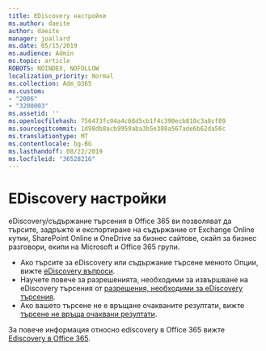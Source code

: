 ```yaml
---
title: EDiscovery настройки
ms.author: daeite
author: daeite
manager: joallard
ms.date: 05/15/2019
ms.audience: Admin
ms.topic: article
ROBOTS: NOINDEX, NOFOLLOW
localization_priority: Normal
ms.collection: Adm_O365
ms.custom:
- "2006"
- "3200003"
ms.assetid: ''
ms.openlocfilehash: 756473fc94a4c68d5cb1f4c390ecb810c3a8cf89
ms.sourcegitcommit: 1d98db8acb9959aba3b5e308a567ade6b62da56c
ms.translationtype: MT
ms.contentlocale: bg-BG
ms.lasthandoff: 08/22/2019
ms.locfileid: "36528216"
---
```

# <a name="ediscovery-settings"></a>EDiscovery настройки

eDiscovery/съдържание търсения в Office 365 ви позволяват да търсите, задръжте и експортиране на съдържание от Exchange Online кутии, SharePoint Online и OneDrive за бизнес сайтове, скайп за бизнес разговори, екипи на Microsoft и Office 365 групи.

- Ако търсите за eDiscovery или съдържание търсене менюто Опции, вижте [eDiscovery въпроси](https://docs.microsoft.com/alchemyinsights/ediscovery-issues).
- Научете повече за разрешенията, необходими за извършване на eDiscovery търсения от [разрешения, необходими за eDiscovery търсения](https://docs.microsoft.com/alchemyinsights/permissions-required-for-ediscovery-searches).
- Ако вашето търсене не е връщане очакваните резултати, вижте [търсене не връща очаквани резултати](https://docs.microsoft.com/alchemyinsights/search-not-returning-expected-results).

За повече информация относно ediscovery в Office 365 вижте [Ediscovery в Office 365](https://docs.microsoft.com/office365/securitycompliance/ediscovery).
